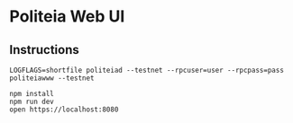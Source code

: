 # Politeia Web UI


## Instructions

    LOGFLAGS=shortfile politeiad --testnet --rpcuser=user --rpcpass=pass
    politeiawww --testnet

    npm install
    npm run dev
    open https://localhost:8080
